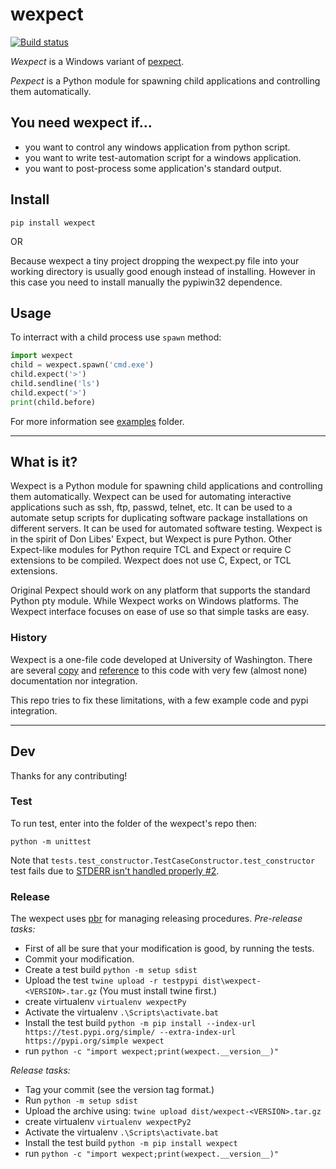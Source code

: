 # **wexpect**

[![Build status](https://ci.appveyor.com/api/projects/status/tbji72d5s0tagrt9?svg=true)](https://ci.appveyor.com/project/raczben/wexpect)

*Wexpect* is a Windows variant of [pexpect](https://pexpect.readthedocs.io/en/stable/).

*Pexpect* is a Python module for spawning child applications and controlling
them automatically.

## You need wexpect if...

 - you want to control any windows application from python script.
 - you want to write test-automation script for a windows application.
 - you want to post-process some application's standard output.

## **Install**

    pip install wexpect

OR

Because wexpect a tiny project dropping the wexpect.py file into your working directory is usually
good enough instead of installing. However in this case you need to install manually the pypiwin32
dependence.


## **Usage**

To interract with a child process use `spawn` method:

```python
import wexpect 
child = wexpect.spawn('cmd.exe')
child.expect('>')
child.sendline('ls')
child.expect('>')
print(child.before)
```

For more information see [examples](./examples) folder.

---
## What is it?

Wexpect is a Python module for spawning child applications and controlling
them automatically. Wexpect can be used for automating interactive applications
such as ssh, ftp, passwd, telnet, etc. It can be used to a automate setup
scripts for duplicating software package installations on different servers. It
can be used for automated software testing. Wexpect is in the spirit of Don
Libes' Expect, but Wexpect is pure Python. Other Expect-like modules for Python
require TCL and Expect or require C extensions to be compiled. Wexpect does not
use C, Expect, or TCL extensions. 

Original Pexpect should work on any platform that supports the standard Python pty module. While
Wexpect works on Windows platforms. The Wexpect interface focuses on ease of use so that simple
tasks are easy.


### History

Wexpect is a one-file code developed at University of Washington. There are several
[copy](https://gist.github.com/anthonyeden/8488763) and
[reference](https://mediarealm.com.au/articles/python-pexpect-windows-wexpect/)
to this code with very few (almost none) documentation nor integration.

This repo tries to fix these limitations, with a few example code and pypi integration.


---
## Dev

Thanks for any contributing!

### Test

To run test, enter into the folder of the wexpect's repo then:

`python -m unittest`

Note that `tests.test_constructor.TestCaseConstructor.test_constructor` test fails due to
[STDERR isn't handled properly #2](https://github.com/raczben/wexpect/issues/2).

### Release

The wexpect uses [pbr](https://docs.openstack.org/pbr/latest/) for managing releasing procedures.
*Pre-release tasks:*

 - First of all be sure that your modification is good, by running the tests.
 - Commit your modification.
 - Create a test build `python -m setup sdist`
 - Upload the test `twine upload -r testpypi dist\wexpect-<VERSION>.tar.gz`  (You must install twine first.)
 - create virtualenv `virtualenv wexpectPy`
 - Activate the virtualenv `.\Scripts\activate.bat`
 - Install the test build `python -m pip install --index-url https://test.pypi.org/simple/ --extra-index-url https://pypi.org/simple wexpect`
 - run `python -c "import wexpect;print(wexpect.__version__)"` 
 
*Release tasks:*

 - Tag your commit (see the version tag format.)
 - Run `python -m setup sdist`
 - Upload the archive using: `twine upload dist/wexpect-<VERSION>.tar.gz`
 - create virtualenv `virtualenv wexpectPy2`
 - Activate the virtualenv `.\Scripts\activate.bat`
 - Install the test build `python -m pip install wexpect`
 - run `python -c "import wexpect;print(wexpect.__version__)"` 
 



